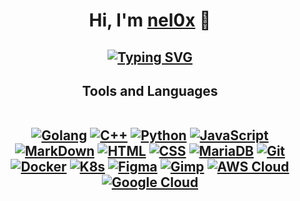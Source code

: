 <div align="center">
<h1> Hi, I'm <a href="https://github.com/nel0x">nel0x</a> 👋 </h1>
<h2>

  [![Typing SVG](https://readme-typing-svg.herokuapp.com?color=B2B8C3&center=true&lines=HTTP%2F1.1+418+I'm+a+teapot)](https://datatracker.ietf.org/doc/html/rfc2324#section-2.3.2)

<h2>Tools and Languages<br/><br/>

  <a href="https://go.dev">![Golang](https://img.shields.io/badge/go-0D1117?style=for-the-badge&logo=go&logoColor=37b6ff)</a>
  <a href="https://www.cplusplus.org">![C++](https://img.shields.io/badge/C++-0D1117?style=for-the-badge&logo=C%2B%2B&logoColor=37b6ff)</a>
  <a href="https://www.python.org">![Python](https://img.shields.io/badge/Python-0D1117?style=for-the-badge&logo=python&logoColor=37b6ff)</a>
  <a href="https://www.javascript.com">![JavaScript](https://img.shields.io/badge/JavaScript-0D1117?style=for-the-badge&logo=JavaScript&logoColor=37b6ff)</a> 
  <a href="https://www.markdownguide.org">![MarkDown](https://img.shields.io/badge/Markdown-0D1117?style=for-the-badge&logo=Markdown&logoColor=37b6ff)</a>
  <a href="https://html5.org">![HTML](https://img.shields.io/badge/HTML-0D1117?style=for-the-badge&logo=HTML5&logoColor=37b6ff)</a>
  <a href="https://www.w3.org/Style/CSS/Overview">![CSS](https://img.shields.io/badge/CSS-0D1117?style=for-the-badge&logo=CSS3&logoColor=37b6ff)</a>
  <a href="https://mariadb.org">![MariaDB](https://img.shields.io/badge/Maria%20DB-0D1117?style=for-the-badge&logo=MariaDB&logoColor=37b6ff)</a>
  <a href="https://git-scm.com">![Git](https://img.shields.io/badge/Git-0D1117?style=for-the-badge&logo=Git&logoColor=37b6ff)</a>
  <a href="https://www.docker.com">![Docker](https://img.shields.io/badge/Docker-0D1117?style=for-the-badge&logo=docker&logoColor=37b6ff)</a>
  <a href="https://kubernetes.io">![K8s](https://img.shields.io/badge/K8s-0D1117?style=for-the-badge&logo=Kubernetes&logoColor=37b6ff)</a>
  <a href="https://www.figma.com">![Figma](https://img.shields.io/badge/Figma-0D1117?style=for-the-badge&logo=Figma&logoColor=37b6ff)</a></a>
  <a href="https://www.gimp.org">![Gimp](https://img.shields.io/badge/Gimp-0D1117?style=for-the-badge&logo=Gimp&logoColor=37b6ff)</a>
  <a href="https://aws.amazon.com">![AWS Cloud](https://img.shields.io/badge/AWS%20Cloud-0D1117?style=for-the-badge&logo=AmazonAWS&logoColor=37b6ff)</a>
  <a href="https://cloud.google.com">![Google Cloud](https://img.shields.io/badge/Google%20Cloud-0D1117?style=for-the-badge&logo=GoogleCloud&logoColor=37b6ff)</a>
</h2>

</div>
<!--
**nel0x/nel0x** is a ✨ _special_ ✨ repository because its `README.md` (this file) appears on your GitHub profile.

Here are some ideas to get you started:

- 🔭 I’m currently working on ...
- 🌱 I’m currently learning ...
- 👯 I’m looking to collaborate on ...
- 🤔 I’m looking for help with ...
- 💬 Ask me about ...
- 📫 How to reach me: ...
- 😄 Pronouns: ...
- ⚡ Fun fact: ...
-->

